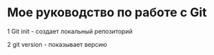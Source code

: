 # Мое руководство по работе с Git

 1 Git init - создает локальный репозиторий

 2 git version - показывает версию